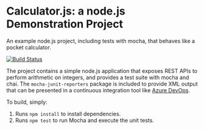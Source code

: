 Calculator.js: a node.js Demonstration Project
==============================================
An example node.js project, including tests with mocha, that behaves like
a pocket calculator.

[![Build Status](https://haishan.visualstudio.com/Integrating%20External%20Source%20Control%20with%20Azure%20Pipelines/_apis/build/status/cherhaishan.calculator?branchName=master)](https://haishan.visualstudio.com/Integrating%20External%20Source%20Control%20with%20Azure%20Pipelines/_build/latest?definitionId=2&branchName=master)

The project contains a simple node.js application that exposes REST APIs
to perform arithmetic on integers, and provides a test suite with mocha
and chai.  The `mocha-junit-reporters` package is included to provide XML
output that can be presented in a continuous integration tool like
[Azure DevOps](https://azure.com/devops).

To build, simply:

1. Runs `npm install` to install dependencies.
2. Runs `npm test` to run Mocha and execute the unit tests.

